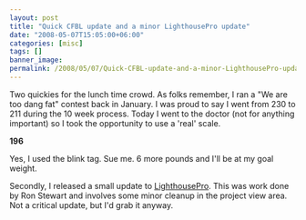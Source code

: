 ```yaml
---
layout: post
title: "Quick CFBL update and a minor LighthousePro update"
date: "2008-05-07T15:05:00+06:00"
categories: [misc]
tags: []
banner_image: 
permalink: /2008/05/07/Quick-CFBL-update-and-a-minor-LighthousePro-update
---
```


Two quickies for the lunch time crowd. As folks remember, I ran a "We are too dang fat" contest back in January. I was proud to say I went from 230 to 211 during the 10 week process. Today I went to the doctor (not for anything important) so I took the opportunity to use a 'real' scale.

<blink><b>196</b></blink>

Yes, I used the blink tag. Sue me. 6 more pounds and I'll be at my goal weight. 

Secondly, I released a small update to <a href="http://lighthousepro.riaforge.org">LighthousePro</a>. This was work done by Ron Stewart and involves some minor cleanup in the project view area. Not a critical update, but I'd grab it anyway.